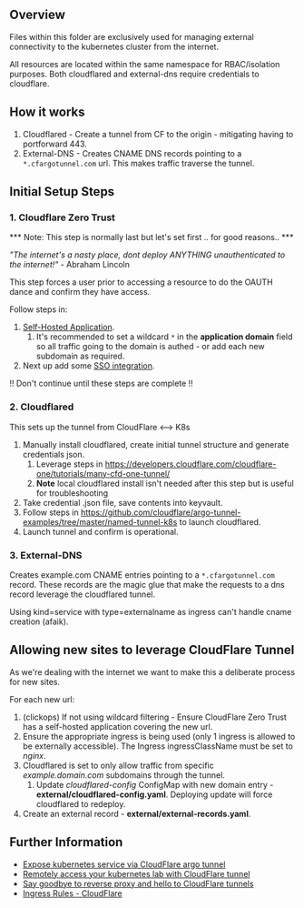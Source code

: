 ## Overview ##
Files within this folder are exclusively used for managing external connectivity to the kubernetes cluster from the internet.

All resources are located within the same namespace for RBAC/isolation purposes.
Both cloudflared and external-dns require credentials to cloudflare.

## How it works ##
1. Cloudflared - Create a tunnel from CF to the origin - mitigating having to portforward 443.
2. External-DNS - Creates CNAME DNS records pointing to a `*.cfargotunnel.com` url. This makes traffic traverse the tunnel.

## Initial Setup Steps ##

### 1. Cloudflare Zero Trust ###

*** Note: This step is normally last but let's set first .. for good reasons.. ***

*"The internet's a nasty place, dont deploy ANYTHING unauthenticated to the internet!"* - Abraham Lincoln

This step forces a user prior to accessing a resource to do the OAUTH dance and confirm they have access.

Follow steps in:
1. [Self-Hosted Application](https://developers.cloudflare.com/cloudflare-one/applications/configure-apps/self-hosted-apps/ "Create Self-Hosted Application").
    1. It's recommended to set a wildcard `*` in the **application domain** field so all traffic going to the domain is authed - or add each new subdomain as required.
2. Next up add some [SSO integration](https://developers.cloudflare.com/cloudflare-one/identity/idp-integration/ "Integrate Single Sign-On").

!! Don't continue until these steps are complete !!

### 2. Cloudflared ###
This sets up the tunnel from CloudFlare <--> K8s

1. Manually install cloudflared, create initial tunnel structure and generate credentials json.
    1. Leverage steps in https://developers.cloudflare.com/cloudflare-one/tutorials/many-cfd-one-tunnel/
    2. **Note** local cloudflared install isn't needed after this step but is useful for troubleshooting
2. Take credential .json file, save contents into keyvault.
3. Follow steps in https://github.com/cloudflare/argo-tunnel-examples/tree/master/named-tunnel-k8s to launch cloudflared.
4. Launch tunnel and confirm is operational.

### 3. External-DNS ###
Creates example.com CNAME entries pointing to a `*.cfargotunnel.com` record. These records are the magic glue that make the requests to a dns record leverage the cloudflared tunnel.

Using kind=service with type=externalname as ingress can't handle cname creation (afaik).

## Allowing new sites to leverage CloudFlare Tunnel ##
As we're dealing with the internet we want to make this a deliberate process for new sites.

For each new url:
1. (clickops) If not using wildcard filtering - Ensure CloudFlare Zero Trust has a self-hosted application covering the new url.
2. Ensure the appropriate ingress is being used (only 1 ingress is allowed to be externally accessible). The Ingress ingressClassName must be set to *nginx*.
3. Cloudflared is set to only allow traffic from specific *example.domain.com* subdomains through the tunnel.
    1. Update *cloudflared-config* ConfigMap with new domain entry - **external/cloudflared-config.yaml**. Deploying update will force cloudflared to redeploy.
4. Create an external record - **external/external-records.yaml**.

## Further Information ##
* [Expose kubernetes service via CloudFlare argo tunnel](https://letsdocloud.com/2021/06/expose-kubernetes-service-using-cloudflare-argo-tunnel/)
* [Remotely access your kubernetes lab with CloudFlare tunnel](https://blog.marcolancini.it/2021/blog-kubernetes-lab-cloudflare-tunnel/)
* [Say goodbye to reverse proxy and hello to CloudFlare tunnels](https://noted.lol/say-goodbye-to-reverse-proxy-and-hello-to-cloudflare-tunnels/)
* [Ingress Rules - CloudFlare](https://developers.cloudflare.com/cloudflare-one/connections/connect-apps/install-and-setup/tunnel-guide/local/local-management/ingress)
